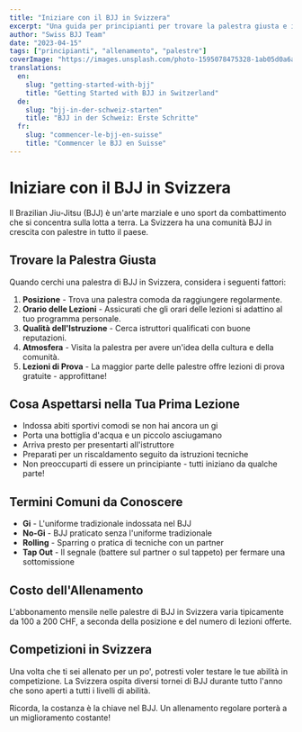 ```yaml
---
title: "Iniziare con il BJJ in Svizzera"
excerpt: "Una guida per principianti per trovare la palestra giusta e iniziare il tuo percorso BJJ in Svizzera."
author: "Swiss BJJ Team"
date: "2023-04-15"
tags: ["principianti", "allenamento", "palestre"]
coverImage: "https://images.unsplash.com/photo-1595078475328-1ab05d0a6a0e?ixlib=rb-1.2.1&auto=format&fit=crop&w=1200&q=80"
translations:
  en:
    slug: "getting-started-with-bjj"
    title: "Getting Started with BJJ in Switzerland"
  de:
    slug: "bjj-in-der-schweiz-starten"
    title: "BJJ in der Schweiz: Erste Schritte"
  fr:
    slug: "commencer-le-bjj-en-suisse"
    title: "Commencer le BJJ en Suisse"
---
```


# Iniziare con il BJJ in Svizzera

Il Brazilian Jiu-Jitsu (BJJ) è un'arte marziale e uno sport da combattimento che si concentra sulla lotta a terra. La Svizzera ha una comunità BJJ in crescita con palestre in tutto il paese.

## Trovare la Palestra Giusta

Quando cerchi una palestra di BJJ in Svizzera, considera i seguenti fattori:

1. **Posizione** - Trova una palestra comoda da raggiungere regolarmente.
2. **Orario delle Lezioni** - Assicurati che gli orari delle lezioni si adattino al tuo programma personale.
3. **Qualità dell'Istruzione** - Cerca istruttori qualificati con buone reputazioni.
4. **Atmosfera** - Visita la palestra per avere un'idea della cultura e della comunità.
5. **Lezioni di Prova** - La maggior parte delle palestre offre lezioni di prova gratuite - approfittane!

## Cosa Aspettarsi nella Tua Prima Lezione

- Indossa abiti sportivi comodi se non hai ancora un gi
- Porta una bottiglia d'acqua e un piccolo asciugamano
- Arriva presto per presentarti all'istruttore
- Preparati per un riscaldamento seguito da istruzioni tecniche
- Non preoccuparti di essere un principiante - tutti iniziano da qualche parte!

## Termini Comuni da Conoscere

- **Gi** - L'uniforme tradizionale indossata nel BJJ
- **No-Gi** - BJJ praticato senza l'uniforme tradizionale
- **Rolling** - Sparring o pratica di tecniche con un partner
- **Tap Out** - Il segnale (battere sul partner o sul tappeto) per fermare una sottomissione

## Costo dell'Allenamento

L'abbonamento mensile nelle palestre di BJJ in Svizzera varia tipicamente da 100 a 200 CHF, a seconda della posizione e del numero di lezioni offerte.

## Competizioni in Svizzera

Una volta che ti sei allenato per un po', potresti voler testare le tue abilità in competizione. La Svizzera ospita diversi tornei di BJJ durante tutto l'anno che sono aperti a tutti i livelli di abilità.

Ricorda, la costanza è la chiave nel BJJ. Un allenamento regolare porterà a un miglioramento costante!

